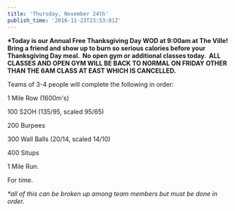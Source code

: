 ```yaml
---
title: 'Thursday, November 24th'
publish_time: '2016-11-23T23:53:01Z'
---
```


**\*Today is our Annual Free Thanksgiving Day WOD at 9:00am at The
Ville! Bring a friend and show up to burn so serious calories before
your Thanksgiving Day meal.  No open gym or additional classes today.
 ALL CLASSES AND OPEN GYM WILL BE BACK TO NORMAL ON FRIDAY OTHER THAN
THE 6AM CLASS AT EAST WHICH IS CANCELLED.**

Teams of 3-4 people will complete the following in order:

1 Mile Row (1600m's)

100 S2OH (135/95, scaled 95/65)

200 Burpees

300 Wall Balls (20/14, scaled 14/10)

400 Situps

1 Mile Run.

For time.

*\*all of this can be broken up among team members but must be done in
order.*
